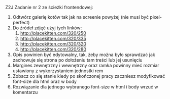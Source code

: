 Z2J Zadanie nr 2 ze ścieżki frontendowej:

1.  Odtwórz galerię kotów tak jak na screenie powyżej (nie musi być pixel-perfect)
2.  Do źródeł zdjęć użyj tych linków:
    1. http://placekitten.com/320/250
    2. http://placekitten.com/320/335
    3. http://placekitten.com/320/320
    4. http://placekitten.com/320/280
3.  Opis powinien być edytowalny, tak, żeby można było sprawdzać jak zachowuje się strona po dołożeniu tam treści lub jej usunięciu
4.  Margines zewnętrzny i wewnętrzny oraz ramka powinny mieć rozmiar ustawiony z wykorzystaniem jednostki rem
5.  Zobacz co się stanie kiedy po skończonej pracy zaczniesz modyfikować font-size dla html oraz w body
6.  Rozwiązanie dla jednego wybranego font-size w html i body wrzuć w komentarzu
